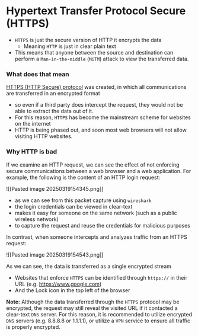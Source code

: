 # Hypertext Transfer Protocol Secure (HTTPS)


- `HTTPS` is just the secure version of HTTP it encrypts the data
	- Meaning `HTTP` is just in clear plain text 
- This means that anyone between the source and destination can perform a `Man-in-the-middle` (`MiTM`) attack to view the transferred data.

### What does that mean

[HTTPS (HTTP Secure) protocol](https://tools.ietf.org/html/rfc2660) was created, in which all communications are transferred in an encrypted format
- so even if a third party does intercept the request, they would not be able to extract the data out of it. 
- For this reason, `HTTPS` has become the mainstream scheme for websites on the internet
- HTTP is being phased out, and soon most web browsers will not allow visiting HTTP websites.

### Why HTTP is bad 

If we examine an HTTP request, we can see the effect of not enforcing secure communications between a web browser and a web application. For example, the following is the content of an HTTP login request:

![[Pasted image 20250319154345.png]]

- as we can see from this packet capture using `wireshark` 
- the login credentials can be viewed in clear-text
- makes it easy for someone on the same network (such as a public wireless network) 
- to capture the request and reuse the credentials for malicious purposes

In contrast, when someone intercepts and analyzes traffic from an HTTPS request:

![[Pasted image 20250319154543.png]]

As we can see, the data is transferred as a single encrypted stream

- Websites that enforce `HTTPS` can be identified through `https://` in their URL (e.g. https://www.google.com)
- And the Lock icon in the top left of the browser


**Note:** Although the data transferred through the `HTTPS` protocol may be encrypted, the request may still reveal the visited URL if it contacted a clear-text `DNS` server. For this reason, it is recommended to utilize encrypted `DNS` servers (e.g. 8.8.8.8 or 1.1.1.1), or utilize a `VPN` service to ensure all traffic is properly encrypted.

